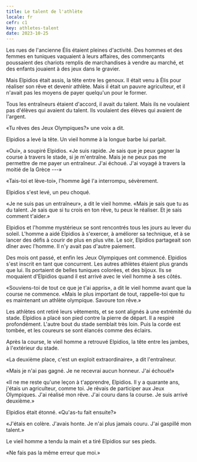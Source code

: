 ```yaml
---
title: Le talent de l'athlète
locale: fr
cefr: c1
key: athletes-talent
date: 2023-10-25
---
```


Les rues de l'ancienne Élis étaient pleines d'activité. Des hommes et des femmes en tuniques vaquaient à leurs affaires, des commerçants poussaient des chariots remplis de marchandises à vendre au marché, et des enfants jouaient à des jeux dans le gravier.

Mais Elpidios était assis, la tête entre les genoux. Il était venu à Élis pour réaliser son rêve et devenir athlète. Mais il était un pauvre agriculteur, et il n'avait pas les moyens de payer quelqu'un pour le former.

Tous les entraîneurs étaient d'accord, il avait du talent. Mais ils ne voulaient pas d'élèves qui avaient du talent. Ils voulaient des élèves qui avaient de l'argent.

«Tu rêves des Jeux Olympiques?» une voix a dit.

Elpidios a levé la tête. Un vieil homme à la longue barbe lui parlait.

«Oui», a soupiré Elpidios. «Je suis rapide. Je sais que je peux gagner la course à travers le stade, si je m'entraîne. Mais je ne peux pas me permettre de me payer un entraîneur. J'ai échoué. J'ai voyagé à travers la moitié de la Grèce ---»

«Tais-toi et lève-toi», l'homme âgé l'a interrompu, sévèrement.

Elpidios s'est levé, un peu choqué.

«Je ne suis pas un entraîneur», a dit le vieil homme. «Mais je sais que tu as du talent. Je sais que si tu crois en ton rêve, tu peux le réaliser. Et je sais comment t'aider.»

Elpidios et l'homme mystérieux se sont rencontrés tous les jours au lever du soleil. L'homme a aidé Elpidios à s'exercer, à améliorer sa technique, et à se lancer des défis à courir de plus en plus vite. Le soir, Elpidios partageait son dîner avec l'homme. Il n'y avait pas d'autre paiement.

Des mois ont passé, et enfin les Jeux Olympiques ont commencé. Elpidios s'est inscrit en tant que concurrent. Les autres athlètes étaient plus grands que lui. Ils portaient de belles tuniques colorées, et des bijoux. Ils se moquaient d'Elpidios quand il est arrivé avec le vieil homme à ses côtés.

«Souviens-toi de tout ce que je t'ai appris», a dit le vieil homme avant que la course ne commence. «Mais le plus important de tout, rappelle-toi que tu es maintenant un athlète olympique. Savoure ton rêve.»

Les athlètes ont retiré leurs vêtements, et se sont alignés à une extrémité du stade. Elpidios a placé son pied contre la pierre de départ. Il a respiré profondément. L'autre bout du stade semblait très loin. Puis la corde est tombée, et les coureurs se sont élancés comme des éclairs.

Après la course, le vieil homme a retrouvé Elpidios, la tête entre les jambes, à l'extérieur du stade.

«La deuxième place, c'est un exploit extraordinaire», a dit l'entraîneur.

«Mais je n'ai pas gagné. Je ne recevrai aucun honneur. J'ai échoué!»

«Il ne me reste qu'une leçon à t'apprendre, Elpidios. Il y a quarante ans, j'étais un agriculteur, comme toi. Je rêvais de participer aux Jeux Olympiques. J'ai réalisé mon rêve. J'ai couru dans la course. Je suis arrivé deuxième.»

Elpidios était étonné. «Qu'as-tu fait ensuite?»

«J'étais en colère. J'avais honte. Je n'ai plus jamais couru. J'ai gaspillé mon talent.»

Le vieil homme a tendu la main et a tiré Elpidios sur ses pieds.

«Ne fais pas la même erreur que moi.»